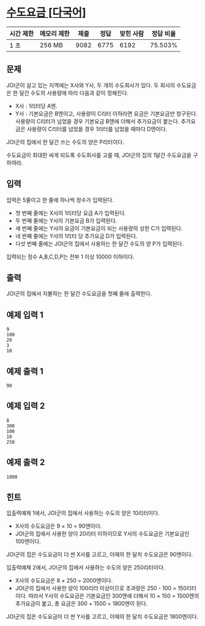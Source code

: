 # [수도요금 [다국어]](https://www.acmicpc.net/problem/10707)

| 시간 제한 | 메모리 제한 | 제출 | 정답 | 맞힌 사람 | 정답 비율 |
| --- | --- | --- | --- | --- | --- |
| 1 초 | 256 MB | 9082 | 6775 | 6192 | 75.503% |

## 문제

JOI군이 살고 있는 지역에는 X사와 Y사, 두 개의 수도회사가 있다. 두 회사의 수도요금은 한 달간 수도의 사용량에 따라 다음과 같이 정해진다.

- X사 : 1리터당 A엔.
- Y사 : 기본요금은 B엔이고, 사용량이 C리터 이하라면 요금은 기본요금만 청구된다. 사용량이 C리터가 넘었을 경우 기본요금 B엔에 더해서 추가요금이 붙는다. 추가요금은 사용량이 C리터를 넘었을 경우 1리터를 넘었을 때마다 D엔이다.

JOI군의 집에서 한 달간 쓰는 수도의 양은 P리터이다.

수도요금이 최대한 싸게 되도록 수도회사를 고를 때, JOI군의 집의 1달간 수도요금을 구하여라.

## 입력

입력은 5줄이고 한 줄에 하나씩 정수가 입력된다.

- 첫 번째 줄에는 X사의 1리터당 요금 A가 입력된다.
- 두 번째 줄에는 Y사의 기본요금 B가 입력된다.
- 세 번째 줄에는 Y사의 요금이 기본요금이 되는 사용량의 상한 C가 입력된다.
- 네 번째 줄에는 Y사의 1리터 당 추가요금 D가 입력된다.
- 다섯 번째 줄에는 JOI군의 집에서 사용하는 한 달간 수도의 양 P가 입력된다.

입력되는 정수 A,B,C,D,P는 전부 1 이상 10000 이하이다.

## 출력

JOI군의 집에서 지불하는 한 달간 수도요금을 첫째 줄에 출력한다.

## 예제 입력 1

```
9
100
20
3
10

```

## 예제 출력 1

```
90

```

## 예제 입력 2

```
8
300
100
10
250

```

## 예제 출력 2

```
1800

```

## 힌트

입출력예제 1에서, JOI군의 집에서 사용하는 수도의 양은 10리터이다.

- X사의 수도요금은 9 × 10 = 90엔이다.
- JOI군의 집에서 사용한 양이 20리터 이하이므로 Y사의 수도요금은 기본요금인 100엔이다.

JOI군의 집은 수도요금이 더 싼 X사를 고르고, 이때의 한 달치 수도요금은 90엔이다.

입출력예제 2에서, JOI군의 집에서 사용하는 수도의 양은 250리터이다.

- X사의 수도요금은 8 × 250 = 2000엔이다.
- JOI군의 집에서 사용한 양이 100리터 이상이므로 초과량은 250 - 100 = 150리터이다. 따라서 Y사의 수도요금은 기본요금인 300엔에 더해서 10 × 150 = 1500엔의 추가요금이 붙고, 총 요금은 300 + 1500 = 1800엔이 된다.

JOI군의 집은 수도요금이 더 싼 Y사를 고르고, 이때의 한 달치 수도요금은 1800엔이다.
